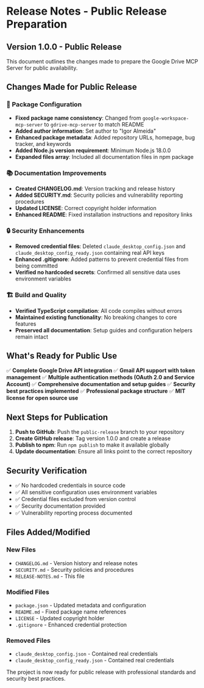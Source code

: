# Release Notes - Public Release Preparation

## Version 1.0.0 - Public Release

This document outlines the changes made to prepare the Google Drive MCP Server for public availability.

## Changes Made for Public Release

### 🔧 Package Configuration
- **Fixed package name consistency**: Changed from `google-workspace-mcp-server` to `gdrive-mcp-server` to match README
- **Added author information**: Set author to "Igor Almeida"
- **Enhanced package metadata**: Added repository URLs, homepage, bug tracker, and keywords
- **Added Node.js version requirement**: Minimum Node.js 18.0.0
- **Expanded files array**: Included all documentation files in npm package

### 📚 Documentation Improvements
- **Created CHANGELOG.md**: Version tracking and release history
- **Added SECURITY.md**: Security policies and vulnerability reporting procedures
- **Updated LICENSE**: Correct copyright holder information
- **Enhanced README**: Fixed installation instructions and repository links

### 🔒 Security Enhancements
- **Removed credential files**: Deleted `claude_desktop_config.json` and `claude_desktop_config_ready.json` containing real API keys
- **Enhanced .gitignore**: Added patterns to prevent credential files from being committed
- **Verified no hardcoded secrets**: Confirmed all sensitive data uses environment variables

### 🏗️ Build and Quality
- **Verified TypeScript compilation**: All code compiles without errors
- **Maintained existing functionality**: No breaking changes to core features
- **Preserved all documentation**: Setup guides and configuration helpers remain intact

## What's Ready for Public Use

✅ **Complete Google Drive API integration**
✅ **Gmail API support with token management**
✅ **Multiple authentication methods (OAuth 2.0 and Service Account)**
✅ **Comprehensive documentation and setup guides**
✅ **Security best practices implemented**
✅ **Professional package structure**
✅ **MIT license for open source use**

## Next Steps for Publication

1. **Push to GitHub**: Push the `public-release` branch to your repository
2. **Create GitHub release**: Tag version 1.0.0 and create a release
3. **Publish to npm**: Run `npm publish` to make it available globally
4. **Update documentation**: Ensure all links point to the correct repository

## Security Verification

- ✅ No hardcoded credentials in source code
- ✅ All sensitive configuration uses environment variables
- ✅ Credential files excluded from version control
- ✅ Security documentation provided
- ✅ Vulnerability reporting process documented

## Files Added/Modified

### New Files
- `CHANGELOG.md` - Version history and release notes
- `SECURITY.md` - Security policies and procedures
- `RELEASE-NOTES.md` - This file

### Modified Files
- `package.json` - Updated metadata and configuration
- `README.md` - Fixed package name references
- `LICENSE` - Updated copyright holder
- `.gitignore` - Enhanced credential protection

### Removed Files
- `claude_desktop_config.json` - Contained real credentials
- `claude_desktop_config_ready.json` - Contained real credentials

The project is now ready for public release with professional standards and security best practices. 